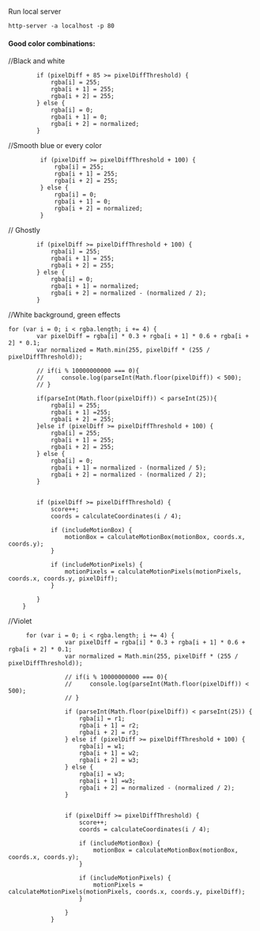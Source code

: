 Run local server

    http-server -a localhost -p 80
    
    
    
#### Good color combinations:
//Black and white 

            if (pixelDiff + 85 >= pixelDiffThreshold) {
                rgba[i] = 255;
                rgba[i + 1] = 255;
                rgba[i + 2] = 255;
            } else {
                rgba[i] = 0;
                rgba[i + 1] = 0;
                rgba[i + 2] = normalized;
            }
 
 //Smooth blue or every color
 
             if (pixelDiff >= pixelDiffThreshold + 100) {
                 rgba[i] = 255;
                 rgba[i + 1] = 255;
                 rgba[i + 2] = 255;
             } else {
                 rgba[i] = 0;
                 rgba[i + 1] = 0;
                 rgba[i + 2] = normalized;
             }
             
// Ghostly

            if (pixelDiff >= pixelDiffThreshold + 100) {
                rgba[i] = 255;
                rgba[i + 1] = 255;
                rgba[i + 2] = 255;
            } else {
                rgba[i] = 0;
                rgba[i + 1] = normalized;
                rgba[i + 2] = normalized - (normalized / 2);
            }
            
//White background, green effects

    for (var i = 0; i < rgba.length; i += 4) {
            var pixelDiff = rgba[i] * 0.3 + rgba[i + 1] * 0.6 + rgba[i + 2] * 0.1;
            var normalized = Math.min(255, pixelDiff * (255 / pixelDiffThreshold));

            // if(i % 10000000000 === 0){
            //     console.log(parseInt(Math.floor(pixelDiff)) < 500);
            // }

            if(parseInt(Math.floor(pixelDiff)) < parseInt(25)){
                rgba[i] = 255;
                rgba[i + 1] =255;
                rgba[i + 2] = 255;
            }else if (pixelDiff >= pixelDiffThreshold + 100) {
                rgba[i] = 255;
                rgba[i + 1] = 255;
                rgba[i + 2] = 255;
            } else {
                rgba[i] = 0;
                rgba[i + 1] = normalized - (normalized / 5);
                rgba[i + 2] = normalized - (normalized / 2);
            }


            if (pixelDiff >= pixelDiffThreshold) {
                score++;
                coords = calculateCoordinates(i / 4);

                if (includeMotionBox) {
                    motionBox = calculateMotionBox(motionBox, coords.x, coords.y);
                }

                if (includeMotionPixels) {
                    motionPixels = calculateMotionPixels(motionPixels, coords.x, coords.y, pixelDiff);
                }

            }
        }
        

//Violet

         for (var i = 0; i < rgba.length; i += 4) {
                    var pixelDiff = rgba[i] * 0.3 + rgba[i + 1] * 0.6 + rgba[i + 2] * 0.1;
                    var normalized = Math.min(255, pixelDiff * (255 / pixelDiffThreshold));
        
                    // if(i % 10000000000 === 0){
                    //     console.log(parseInt(Math.floor(pixelDiff)) < 500);
                    // }
        
                    if (parseInt(Math.floor(pixelDiff)) < parseInt(25)) {
                        rgba[i] = r1;
                        rgba[i + 1] = r2;
                        rgba[i + 2] = r3;
                    } else if (pixelDiff >= pixelDiffThreshold + 100) {
                        rgba[i] = w1;
                        rgba[i + 1] = w2;
                        rgba[i + 2] = w3;
                    } else {
                        rgba[i] = w3;
                        rgba[i + 1] =w3;
                        rgba[i + 2] = normalized - (normalized / 2);
                    }
        
        
                    if (pixelDiff >= pixelDiffThreshold) {
                        score++;
                        coords = calculateCoordinates(i / 4);
        
                        if (includeMotionBox) {
                            motionBox = calculateMotionBox(motionBox, coords.x, coords.y);
                        }
        
                        if (includeMotionPixels) {
                            motionPixels = calculateMotionPixels(motionPixels, coords.x, coords.y, pixelDiff);
                        }
        
                    }
                }
        
